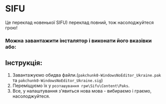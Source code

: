 # SIFU

Це переклад новенької SIFU) переклад повний, тож насолоджуйтеся грою!<br>

### Можна завантажити інсталятор і виконати його вказівки або:

## Інструкція:<br>

1. Завантажуємо обидва файли.(`pakchunk0-WindowsNoEditor_Ukraine.pak` та `pakchunk0-WindowsNoEditor_Ukraine.sig`)
2. Переміщуємо їх у `розташування гри\Sifu\Content\Paks`.
3. Все, у налаштування з'явиться нова мова - вибираємо і граємо, насолоджуйтеся.
